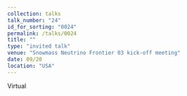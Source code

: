 ```yaml
---
collection: talks
talk_number: "24"
id_for_sorting: "0024"
permalink: /talks/0024
title: "" 
type: "invited talk"
venue: "Snowmass Neutrino Frontier 03 kick-off meeting"
date: 09/20
location: "USA"
---
```


Virtual
